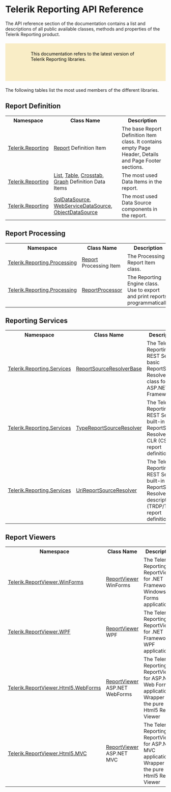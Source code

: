<style>
article {
  background: transparent !important;
}

div.contribution-panel {
  display: none;
}

blockquote {
  border: 0;
  margin: 20px 0;
  min-height: 70px;
  padding: 24px 80px;
  background-color: #f9edc6;
  background-image: url("/reporting/assets/important-icon.svg");
  color: #fff;
  background-repeat: no-repeat;
  background-size: 48px;
  background-position: center;
  background-position-x: 16px;
  background-position-y: 50%;
  color: #000000; }
  blockquote:not(.alert-note) a, blockquote:not(.alert-note) a:link {
    color: #000000;
    text-decoration: underline; }
    blockquote:not(.alert-note) a:hover, blockquote:not(.alert-note) a:active, blockquote:not(.alert-note) a:focus, blockquote:not(.alert-note) a:link:hover, blockquote:not(.alert-note) a:link:active, blockquote:not(.alert-note) a:link:focus {
      color: #000000;
      text-decoration: none !important; }
  blockquote p:first-child,
  blockquote ul:first-child,
  blockquote ol:first-child {
    margin-top: 0; }
  blockquote p:last-child,
  blockquote ul:last-child,
  blockquote ol:last-child {
    margin-bottom: 0; }
  blockquote.disclaimer {
    background-color: #eaebec;
    color: #4f5d6c; }
    blockquote.disclaimer p:first-child {
      color: #36393f; }
  blockquote.alert-note {
    margin-top: 2em;
    margin-bottom: 2em;
    background-color: #eaebec;
    color: #4f5d6c; }
  blockquote.important {
    background-color: #f9edc6;
    background-image: url("/reporting/assets/important-icon.svg"); }
  blockquote.caution {
    background-color: #f7e1df;
    background-image: url("/reporting/assets/caution-icon.svg"); }
  blockquote.tip {
    background-color: #e4f1df;
    background-image: url("/reporting/assets/tip-icon.svg"); }


article:not(.api-reference)>p:first-child, article:not(.api-reference) h1+p {
  font-size: 18px;
  font-weight: 300;
  line-height: 24px;
  margin-top: 15px;
  margin-bottom: 20px;
  font-family: "Roboto", Helvetica, Arial, sans-serif;
  color: #8a959f;
}

@media (min-width: 768px) {
  article:not(.api-reference)>p:first-child, article:not(.api-reference) h1+p {
    font-size: 22px;
    line-height: 28px;
  }
}

@media (min-width: 1025px) {
  article:not(.api-reference)>p:first-child, article:not(.api-reference) h1+p {
    font-size: 26px;
    line-height: 32px;
  }
}

</style>

# Telerik Reporting API Reference
The API reference section of the documentation contains a list and descriptions of all public available classes, methods and properties of the Telerik Reporting product.

> This documentation refers to the latest version of Telerik Reporting libraries.


The following tables list the most used members of the different libraries.

## Report Definition

<table>
    <tbody>
        <tr>
            <th><span style="font-weight: bold;">Namespace</span></th>
            <th><span style="font-weight: bold;">Class Name</span></th>
            <th><span style="font-weight: bold;">Description</span></th>
        </tr>
        <tr>
            <td><a href="https://docs.telerik.com/reporting/api/Telerik.Reporting.html">Telerik.Reporting</a></td>
            <td><a href="https://docs.telerik.com/reporting/api/Telerik.Reporting.Report.html">Report</a> Definition Item</td>
            <td>The base Report Definition Item class. It contains empty Page Header, Details and Page Footer sections.</td>
        </tr>
        <tr>
            <td><a href="https://docs.telerik.com/reporting/api/Telerik.Reporting.html">Telerik.Reporting</a></td>
            <td><a href="https://docs.telerik.com/reporting/api/Telerik.Reporting.List.html">List</a>, <a href="https://docs.telerik.com/reporting/api/Telerik.Reporting.Table.html">Table</a>, <a href="https://docs.telerik.com/reporting/api/Telerik.Reporting.Crosstab.html">Crosstab</a>, <a href="https://docs.telerik.com/reporting/api/Telerik.Reporting.Graph.html">Graph</a> Definition Data Items</td>
            <td>The most used Data Items in the report.</td>
        </tr>
       <tr>
            <td><a href="https://docs.telerik.com/reporting/api/Telerik.Reporting.html">Telerik.Reporting</a></td>
            <td><a href="https://docs.telerik.com/reporting/api/Telerik.Reporting.SqlDataSource.html">SqlDataSource</a>, <a href="https://docs.telerik.com/reporting/api/Telerik.Reporting.WebServiceDataSource.html">WebServiceDataSource</a>, <a href="https://docs.telerik.com/reporting/api/Telerik.Reporting.ObjectDataSource.html">ObjectDataSource</a></td>
            <td>The most used Data Source components in the report.</td>
        </tr>
    </tbody>
</table>

## Report Processing

<table>
    <tbody>
        <tr>
            <th><span style="font-weight: bold;">Namespace</span></th>
            <th><span style="font-weight: bold;">Class Name</span></th>
            <th><span style="font-weight: bold;">Description</span></th>
        </tr>
        <tr>
            <td><a href="https://docs.telerik.com/reporting/api/Telerik.Reporting.Processing.html">Telerik.Reporting.Processing</a></td>
            <td><a href="https://docs.telerik.com/reporting/api/Telerik.Reporting.Processing.Report.html">Report</a> Processing Item</td>
            <td>The Processing Report Item class.</td>
        </tr>
        <tr>
            <td><a href="https://docs.telerik.com/reporting/api/Telerik.Reporting.Processing.html">Telerik.Reporting.Processing</a></td>
            <td><a href="https://docs.telerik.com/reporting/api/Telerik.Reporting.Processing.ReportProcessor.html">ReportProcessor</a></td>
			<td>The Reporting Engine class. Use to export and print reports programmatically</td>
        </tr>
    </tbody>
</table>

## Reporting Services

<table>
    <tbody>
        <tr>
            <th><span style="font-weight: bold;">Namespace</span></th>
            <th><span style="font-weight: bold;">Class Name</span></th>
            <th><span style="font-weight: bold;">Description</span></th>
        </tr>
        <tr>
            <td><a href="https://docs.telerik.com/reporting/api/Telerik.Reporting.Services.html">Telerik.Reporting.Services</a></td>
            <td><a href="https://docs.telerik.com/reporting/api/Telerik.Reporting.Services.ReportSourceResolverBase.html">ReportSourceResolverBase</a></td>
            <td>The Telerik Reporting REST Service basic ReportSource Resolver class for ASP.NET Framework.</td>
        </tr>
        <tr>
            <td><a href="https://docs.telerik.com/reporting/api/Telerik.Reporting.Services.html">Telerik.Reporting.Services</a></td>
            <td><a href="https://docs.telerik.com/reporting/api/Telerik.Reporting.Services.TypeReportSourceResolver.html">TypeReportSourceResolver</a></td>
            <td>The Telerik Reporting REST Service built-in ReportSource Resolver for CLR (CS/VB) report definitions.</td>
        </tr>
		<tr>
            <td><a href="https://docs.telerik.com/reporting/api/Telerik.Reporting.Services.html">Telerik.Reporting.Services</a></td>
            <td><a href="https://docs.telerik.com/reporting/api/Telerik.Reporting.Services.UriReportSourceResolver.html">UriReportSourceResolver</a></td>
            <td>The Telerik Reporting REST Service built-in ReportSource Resolver for descriptive (TRDP/TRDX) report definitions.</td>
        </tr>
    </tbody>
</table>

## Report Viewers

<table>
    <tbody>
        <tr>
            <th><span style="font-weight: bold;">Namespace</span></th>
            <th><span style="font-weight: bold;">Class Name</span></th>
            <th><span style="font-weight: bold;">Description</span></th>
        </tr>
        <tr>
            <td><a href="https://docs.telerik.com/reporting/api/Telerik.ReportViewer.WinForms.html">Telerik.ReportViewer.WinForms</a></td>
            <td><a href="https://docs.telerik.com/reporting/api/TelerikTelerik.ReportViewer.WinForms.ReportViewer.html">ReportViewer</a> WinForms</td>
            <td>The Telerik Reporting ReportViewer for .NET Framework Windows Forms applications.</td>
        </tr>
		<tr>
            <td><a href="https://docs.telerik.com/reporting/api/Telerik.ReportViewer.WPF.html">Telerik.ReportViewer.WPF</a></td>
            <td><a href="https://docs.telerik.com/reporting/api/TelerikTelerik.ReportViewer.WPF.ReportViewer.html">ReportViewer</a> WPF</td>
            <td>The Telerik Reporting ReportViewer for .NET Framework WPF applications.</td>
        </tr>
		<tr>
            <td><a href="https://docs.telerik.com/reporting/api/Telerik.ReportViewer.Html5.WebForms.html">Telerik.ReportViewer.Html5.WebForms</a></td>
            <td><a href="https://docs.telerik.com/reporting/api/TelerikTelerik.ReportViewer.Html5.WebForms.ReportViewer.html">ReportViewer</a> ASP.NET WebForms</td>
            <td>The Telerik Reporting ReportViewer for ASP.NET Web Forms applications. Wrapper of the pure Html5 Report Viewer</td>
        </tr>
		<tr>
            <td><a href="https://docs.telerik.com/reporting/api/Telerik.ReportViewer.Html5.MVC.html">Telerik.ReportViewer.Html5.MVC</a></td>
            <td><a href="https://docs.telerik.com/reporting/api/TelerikTelerik.ReportViewer.Html5.MVC.ReportViewer.html">ReportViewer</a> ASP.NET MVC</td>
            <td>The Telerik Reporting ReportViewer for ASP.NET MVC applications. Wrapper of the pure Html5 Report Viewer</td>
        </tr>
    </tbody>
</table>